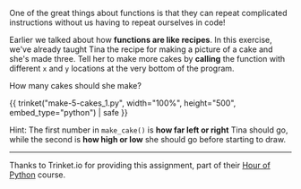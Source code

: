 One of the great things about functions is that they can repeat complicated instructions without us having to repeat ourselves in code!

Earlier we talked about how **functions are like recipes**. In this exercise, we've already taught Tina the recipe for making a picture of a cake and she's made three.  Tell her to make more cakes by **calling** the function with different `x` and `y` locations at the very bottom of the program.  

How many cakes should she make?

{{ trinket("make-5-cakes_1.py", width="100%", height="500", embed_type="python") | safe }}

Hint: The first number in `make_cake()` is **how far left or right** Tina should go, while the second is **how high or low** she should go before starting to draw.



---

Thanks to Trinket.io for providing this assignment, 
part of their [Hour of Python](https://hourofpython.com/a-visual-introduction-to-python/) 
course.